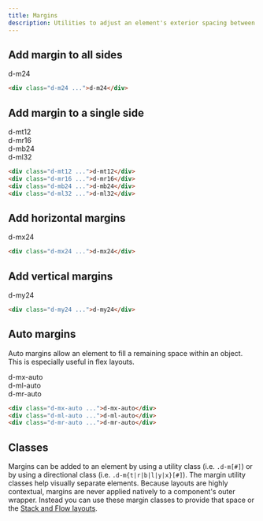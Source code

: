 ```yaml
---
title: Margins
description: Utilities to adjust an element's exterior spacing between other objects.
---
```


## Add margin to all sides

<code-well-header class="d-fl-center d-p24 d-bgc-purple-100 d-bgo50 d-w100p d-hmn216" custom>
  <div class="d-bgc-purple-200 d-of-hidden"><div class="d-fl-center d-p16 d-m24 d-bgc-purple-300 d-bar4 d-code--md">d-m24</div></div>
</code-well-header>

```html
<div class="d-m24 ...">d-m24</div>
```

## Add margin to a single side

<code-well-header class="d-d-flex d-fw-wrap d-ai-start d-jc-center d-bgc-green-100 d-bgo50 d-w100p d-hmn216 d-flow24" custom>
  <div class="d-as-center d-bar8 d-bgc-green-100 d-of-hidden"><div class="d-fl-center d-mt12 d-p16 d-bgc-green-200 d-bbr4 d-code--md">d-mt12</div></div>
  <div class="d-as-center d-bar8 d-bgc-green-100 d-of-hidden"><div class="d-fl-center d-mr16 d-p16 d-bgc-green-200 d-brl4 d-code--md">d-mr16</div></div>
  <div class="d-as-center d-bar8 d-bgc-green-100 d-of-hidden"><div class="d-fl-center d-mb24 d-p16 d-bgc-green-200 d-btr4 d-code--md">d-mb24</div></div>
  <div class="d-as-center d-bar8 d-bgc-green-100 d-of-hidden"><div class="d-fl-center d-ml32 d-p16 d-bgc-green-200 d-brr4 d-code--md">d-ml32</div></div>
</code-well-header>

```html
<div class="d-mt12 ...">d-mt12</div>
<div class="d-mr16 ...">d-mr16</div>
<div class="d-mb24 ...">d-mb24</div>
<div class="d-ml32 ...">d-ml32</div>
```

## Add horizontal margins

<code-well-header class="d-d-flex d-fw-wrap d-ai-start d-jc-center d-bgc-magenta-100 d-bgo50 d-w100p d-hmn216" custom>
  <div class="d-as-center d-bar8 d-bgc-magenta-100 d-of-hidden"><div class="d-fl-center d-mx24 d-p16 d-bgc-magenta-200 d-code--md">d-mx24</div></div>
</code-well-header>

```html
<div class="d-mx24 ...">d-mx24</div>
```

## Add vertical margins

<code-well-header class="d-d-flex d-fw-wrap d-ai-start d-jc-center d-bgc-red-100 d-bgo50 d-w100p d-hmn216" custom>
  <div class="d-as-center d-bar8 d-bgc-red-100 d-of-hidden"><div class="d-fl-center d-my24 d-p16 d-bgc-red-300 d-code--sm d-fc-primary-inverted">d-my24</div></div>
</code-well-header>

```html
<div class="d-my24 ...">d-my24</div>
```

## Auto margins

Auto margins allow an element to fill a remaining space within an object. This is especially useful in flex layouts.

<code-well-header class="d-bgc-gold-100 d-bgo50 d-w100p d-hmn216 d-p24 d-stack16" custom>
  <div class="d-d-flex d-bar8 d-bgc-gold-100 d-of-hidden"><div class="d-fl-center d-mx-auto d-p16 d-bgc-gold-200 d-code--md">d-mx-auto</div></div>
  <div class="d-d-flex d-bar8 d-bgc-gold-100 d-of-hidden"><div class="d-fl-center d-ml-auto d-p16 d-bgc-gold-200 d-code--md">d-ml-auto</div></div>
  <div class="d-d-flex d-bar8 d-bgc-gold-100 d-of-hidden"><div class="d-fl-center d-mr-auto d-p16 d-bgc-gold-200 d-code--md">d-mr-auto</div></div>
</code-well-header>

```html
<div class="d-mx-auto ...">d-mx-auto</div>
<div class="d-ml-auto ...">d-ml-auto</div>
<div class="d-mr-auto ...">d-mr-auto</div>
```

<script setup>
  import { directions, values } from '@data/spacing.json';
</script>

## Classes

Margins can be added to an element by using a utility class (i.e. `.d-m[#]`) or by using a directional class (i.e. `.d-m{t|r|b|l|y|x}[#]`).
The margin utility classes help visually separate elements. Because layouts are highly contextual, margins are never applied natively to a component's outer wrapper. Instead you can use these margin classes to provide that space or the [Stack and Flow layouts](utilities/layout/stacks/).

<div class="d-h464 d-of-y-scroll d-bb d-bc-black-200">
  <utility-class-table>
    <template #content>
      <!-- Positive margins -->
      <tbody v-for="i in directions">
        <tr v-for="{ value: val, output } in values">
          <th scope="row" class="d-code--sm d-fc-purple-400">
            <span v-if="i !== 'All'">.d-m{{ i[0] }}{{ val }}</span>
            <span v-else>.d-m{{ val }}</span>
          </th>
          <td class="d-code--sm">
            <span v-if="i == 'y'">
              margin-top: {{ output }} !important;<br/>
              margin-bottom: {{ output }} !important;
            </span>
            <span v-else-if="i == 'x'">
              margin-right: {{ output }} !important;<br/>
              margin-left: {{ output }} !important;
            </span>
            <span v-else>
              <span v-if="i !== 'All'">margin-{{ i }}: {{ output }} !important; </span>
              <span v-else>margin: {{ output }} !important</span>
            </span>
          </td>
        </tr>
      </tbody>
      <!-- Negative margins -->
      <tbody v-for="i in directions">
        <tr v-for="{ value: val, output } in values.slice(1)">
          <th scope="row" class="d-code--sm d-fc-purple-400">
            <span v-if="i !== 'All'">.d-m{{ i[0] }}n{{ val }}</span>
            <span v-else>.d-mn{{ val }}</span>
          </th>
          <td class="d-code--sm">
            <span v-if="i == 'y'">
              margin-top: -{{ output }} !important;<br/>
              margin-bottom: -{{ output }} !important;
            </span>
            <span v-else-if="i == 'x'">
              margin-right: -{{ output }} !important;<br/>
              margin-left: -{{ output }} !important;
            </span>
            <span v-else>
              <span v-if="i !== 'All'">margin-{{ i }}: -{{ output }} !important; </span>
              <span v-else>margin: -{{ output }} !important</span>
            </span>
          </td>
        </tr>
      </tbody>
      <!-- Auto margins -->
      <tbody>
        <tr v-for="i in directions">
          <th scope="row" class="d-code--sm d-fc-purple-400">
            <span v-if="i !== 'All'">.d-m{{ i[0] }}-auto</span>
            <span v-else>.d-m-auto</span>
          </th>
          <td class="d-code--sm">
            <span v-if="i == 'y'">
              margin-top: auto !important;<br/>
              margin-bottom: auto !important;
            </span>
            <span v-else-if="i == 'x'">
              margin-right: auto !important;<br/>
              margin-left: auto !important;
            </span>
            <span v-else>
              <span v-if="i !== 'All'">margin-{{ i }}: auto !important; </span>
              <span v-else>margin: auto !important</span>
            </span>
          </td>
        </tr>
      </tbody>
      <!-- Unset margins -->
      <tbody>
        <tr v-for="i in directions">
          <th scope="row" class="d-code--sm d-fc-purple-400">
            <span v-if="i !== 'All'">.d-m{{ i[0] }}-unset</span>
            <span v-else>.d-m-unset</span>
          </th>
          <td class="d-code--sm">
            <span v-if="i == 'y'">
              margin-top: unset !important;<br/>
              margin-bottom: unset !important;
            </span>
            <span v-else-if="i == 'x'">
              margin-right: unset !important;<br/>
              margin-left: unset !important;
            </span>
            <span v-else>
              <span v-if="i !== 'All'">margin-{{ i }}: unset !important; </span>
              <span v-else>margin: unset !important</span>
            </span>
          </td>
        </tr>
      </tbody>
    </template>
  </utility-class-table>
</div>
